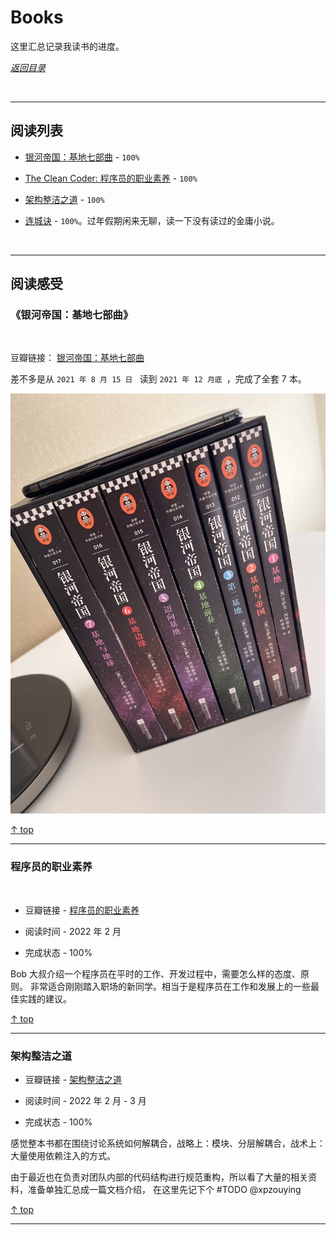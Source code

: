 # Books

这里汇总记录我读书的进度。

 [*返回目录*](https://github.com/xpzouying/learning-notes#contents)

<br/><hr />

## <a id="contents">阅读列表</a>

-   <a href="#foundation">银河帝国：基地七部曲</a> - `100%`

-   <a href="#the-clean-coder">The Clean Coder: 程序员的职业素养</a> - `100%`

-   <a href="clean-architecture">架构整洁之道</a> - `100%`

-   [连城诀](https://book.douban.com/subject/6969096/) - `100%`。过年假期闲来无聊，读一下没有读过的金庸小说。

<br /><hr />

## 阅读感受

### <a id="foundation">《银河帝国：基地七部曲》</a>

<br />

豆瓣链接： [银河帝国：基地七部曲](https://book.douban.com/subject/26389895/)

差不多是从 `2021 年 8 月 15 日 ` 读到 `2021 年 12 月底 `，完成了全套 7 本。

![foundation](./assets/foundation.jpg)

 [↑ top](#contents)

<hr />

### <a id="the-clean-coder">程序员的职业素养</a>

<br />

-   豆瓣链接 - [程序员的职业素养](https://book.douban.com/subject/11614538/)

-   阅读时间 - 2022 年 2 月

-   完成状态 - 100%

Bob 大叔介绍一个程序员在平时的工作、开发过程中，需要怎么样的态度、原则。
非常适合刚刚踏入职场的新同学。相当于是程序员在工作和发展上的一些最佳实践的建议。

 [↑ top](#contents)

<hr />

### <a id="clean-architecture">架构整洁之道</a>

-   豆瓣链接 - [架构整洁之道](https://book.douban.com/subject/30333919/)

-   阅读时间 - 2022 年 2 月 - 3 月

-   完成状态 - 100%

感觉整本书都在围绕讨论系统如何解耦合，战略上：模块、分层解耦合，战术上：大量使用依赖注入的方式。

由于最近也在负责对团队内部的代码结构进行规范重构，所以看了大量的相关资料，准备单独汇总成一篇文档介绍，
在这里先记下个 #TODO @xpzouying

 [↑ top](#contents)

<hr />
